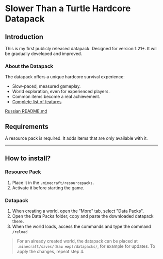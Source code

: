 # Slower Than a Turtle Hardcore Datapack

## Introduction

This is my first publicly released datapack. Designed for version 1.21+. It will be gradually developed and improved.

### About the Datapack

The datapack offers a unique hardcore survival experience:
* Slow-paced, measured gameplay.
* World exploration, even for experienced players.
* Common items become a real achievement.
* [Complete list of features](md/en/changelog/latest.md)

[Russian README.md](md/ru/README.md)

## Requirements

A resource pack is required. It adds items that are only available with it.

---

## How to install?

### Resource Pack

1. Place it in the ```.minecraft/resourcepacks```.
2. Activate it before starting the game.

### Datapack

1. When creating a world, open the "More" tab, select "Data Packs".
2. Open the Data Packs folder, copy and paste the downloaded datapack there.
3. When the world loads, access the commands and type the command `/reload`

> For an already created world, the datapack can be placed at ```.minecraft/saves/(Ваш мир)/datapacks/```, for example for updates. To apply the changes, repeat step 4.
